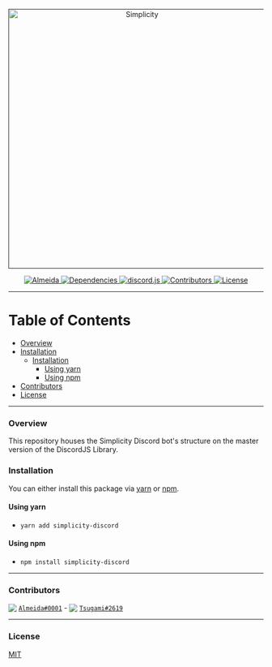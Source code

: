 <p align="center">
  <a title="Simplicity Discord server" href="" target="_blank">
    <img src="https://i.imgur.com/dnwEZhc.png" width="512" alt="Simplicity" />
  </a>
</p>
<p align="center">
  <a title="Code Style" href="https://github.com/airbnb/javascript/tree/master/packages/eslint-config-airbnb" target="_blank">
    <img src="https://img.shields.io/badge/code%20style-airbnb-brightgreen.svg?style=flat-square" alt="Almeida">
  </a>
  <a title="Dependencies" href="https://david-dm.org/SimplicityDiscord/discord-eaze" target="_blank">
    <img src="https://david-dm.org/SimplicityDiscord/discord-eaze.svg?style=flat-square" alt="Dependencies">
  </a>
  <a title="Library" target="_blank" href="https://discord.js.org/#/">
    <img src="https://img.shields.io/badge/library-discord.js-blue.svg?style=flat-square" alt="discord.js">
  </a>
  <a title="Contributors" href="https://github.com/SimplicityDiscord/discord-eaze/contributors" target="_blank">
    <img src="https://img.shields.io/github/contributors/SimplicityDiscord/discord-eaze.svg?style=flat-square" alt="Contributors" />
  </a>
  <a title="License" href="https://github.com/SimplicityDiscord/discord-eaze/blob/master/LICENSE" target="_blank">
    <img src="https://img.shields.io/github/license/SimplicityDiscord/discord-eaze.svg?style=flat-square" alt="License" />
  </a>
</p>

** **

# Table of Contents

- [Overview](#overview)
- [Installation](#installation)
  - [Installation](#installation)
    - [Using yarn](#using-yarn)
    - [Using npm](#using-npm)
- [Contributors](#contributors)
- [License](#license)
** **

### Overview

This repository houses the Simplicity Discord bot's structure on the master version of the DiscordJS Library.

### Installation

You can either install this package via [yarn](#using-yarn) or [npm](#using-npm). 

#### Using yarn

- `yarn add simplicity-discord`

#### Using npm

- `npm install simplicity-discord`

** **

### Contributors

<div>
  <img src="https://cdn.discordapp.com/avatars/385132696135008259/a_ef4dd2047cccef1d94d5073b102792b7.gif?size=20" style="vertical-align:bottom;" />
  <a href="https://discordapp.com/users/385132696135008259"><code>Almeida#0001</code></a>
  <span> - </span>
  <img src="https://cdn.discordapp.com/avatars/281561868844269569/ceb3f0c98c5c6fec979bd9cb83c8f2e7.png?size=20" style="vertical-align:bottom;" />
  <a href="https://discordapp.com/users/281561868844269569"><code>Tsugami#2619</code></a>
</div>

** **

### License
[MIT](LICENSE)

